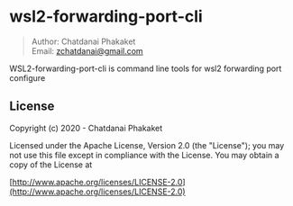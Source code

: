 # wsl2-forwarding-port-cli

>	Author: Chatdanai Phakaket <br>
>	Email: zchatdanai@gmail.com 

WSL2-forwarding-port-cli is command line tools for wsl2 forwarding port configure


## License

Copyright (c) 2020 - Chatdanai Phakaket

	

Licensed under the Apache License, Version 2.0 (the "License");
you may not use this file except in compliance with the License.
You may obtain a copy of the License at

[http://www.apache.org/licenses/LICENSE-2.0](http://www.apache.org/licenses/LICENSE-2.0)